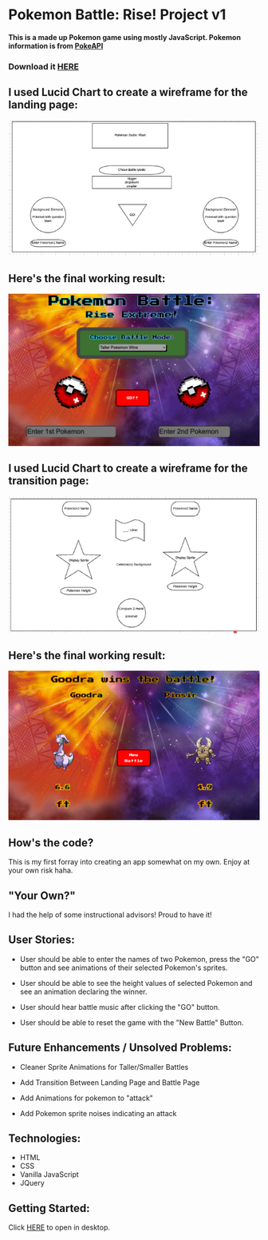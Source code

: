 # Pokemon Battle: Rise! Project v1

#### This is a made up Pokemon game using mostly  JavaScript. Pokemon information is from [PokeAPI](https://pokeapi.co/)

### Download it [HERE](https://git.generalassemb.ly/crossronald/pokemon-ga-project1/archive/master.zip)

## I used Lucid Chart to create a wireframe for the landing page:

![Pokemon Battle: Rise! Draft Landing Page](./assets/Landing_Page_Mockup.png)

## Here's the final working result:

![Pokemon Battle: Rise! Working Landing Page](./assets/working_landing_page.png)

## I used Lucid Chart to create a wireframe for the transition page:

![Pokemon Battle: Rise! Draft Transition Page](./assets/Transition_Page_Mockup.png)

## Here's the final working result:

![Pokemon Battle: Rise! Working Transition Page](./assets/working_transition_page.png)

## How's the code?
This is my first forray into creating an app somewhat on my own. Enjoy at your own risk haha.

## "Your Own?"
I had the help of some instructional advisors! Proud to have it!

## User Stories:
* User should be able to enter the names of two Pokemon, press the "GO" button and see animations of their selected Pokemon's sprites.

* User should be able to see the height values of selected Pokemon and see an animation declaring the winner.

* User should hear battle music after clicking the "GO" button.

* User should be able to reset the game with the "New Battle" Button.



## Future Enhancements / Unsolved Problems:
* Cleaner Sprite Animations for Taller/Smaller Battles

* Add Transition Between Landing Page and Battle Page

* Add Animations for pokemon to "attack"

* Add Pokemon sprite noises indicating an attack


## Technologies:
* HTML
* CSS
* Vanilla JavaScript
* JQuery
 



## Getting Started:
Click [HERE](https://crossronald.github.io/pokemon-ga-project1/) to open in desktop.
